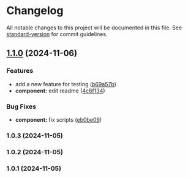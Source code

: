 # Changelog

All notable changes to this project will be documented in this file. See [standard-version](https://github.com/conventional-changelog/standard-version) for commit guidelines.

## [1.1.0](https://github.com/yourusername/debrid-scout/compare/v1.0.3...v1.1.0) (2024-11-06)


### Features

* add a new feature for testing ([b69a57b](https://github.com/yourusername/debrid-scout/commit/b69a57b3f70ba2a5e7ea4bb981cd93034335158f))
* **component:** edit readme ([4c6f134](https://github.com/yourusername/debrid-scout/commit/4c6f1341e6ed9c9f1a792ea39237bf35ede50b25))


### Bug Fixes

* **component:** fix scripts ([eb0be09](https://github.com/yourusername/debrid-scout/commit/eb0be09781f0f6341a2355288edcb43a4cc36354))

### 1.0.3 (2024-11-05)

### 1.0.2 (2024-11-05)

### 1.0.1 (2024-11-05)
